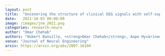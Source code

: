 ```yaml
---
layout: post
title:  "Uncovering the structure of clinical EEG signals with self-supervised learning"
date:   2021-10-03 00:00:00
image: /images/jne_2021.png
categories: research-neuro
author: "Omar Chehab"
authors: "Hubert Banville, <strong>Omar Chehab</strong>, Aapo Hyvärinen, Denis Engemann, Alexandre Gramfort"
venue: "Journal of Neural Engineering"
arxiv: https://arxiv.org/abs/2007.16104
---
```

